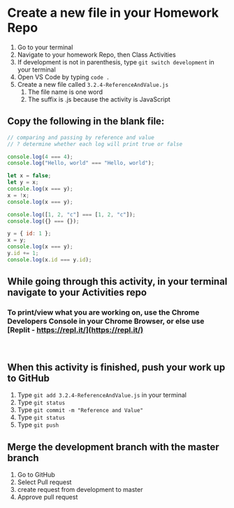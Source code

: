 # Create a new file in your Homework Repo

1. Go to your terminal
2. Navigate to your homework Repo, then Class Activities
3. If development is not in parenthesis, type `git switch development` in your terminal
4. Open VS Code by typing `code .`
5. Create a new file called `3.2.4-ReferenceAndValue.js`
    1. The file name is one word
    2. The suffix is .js because the activity is JavaScript

## Copy the following in the blank file:

```javascript
// comparing and passing by reference and value
// ? determine whether each log will print true or false

console.log(4 === 4);
console.log("Hello, world" === "Hello, world");

let x = false;
let y = x;
console.log(x === y);
x = !x;
console.log(x === y);

console.log([1, 2, "c"] === [1, 2, "c"]);
console.log({} === {});

y = { id: 1 };
x = y;
console.log(x === y);
y.id += 1;
console.log(x.id === y.id);
```

## While going through this activity, in your terminal navigate to your Activities repo

### To print/view what you are working on, use the Chrome Developers Console in your Chrome Browser, or else use [Replit - https://repl.it/](https://repl.it/)

<br>

## When this activity is finished, push your work up to GitHub

1. Type `git add 3.2.4-ReferenceAndValue.js` in your terminal
2. Type `git status`
3. Type `git commit -m "Reference and Value"`
4. Type `git status`
5. Type `git push`

## Merge the development branch with the master branch

1. Go to GitHub
2. Select Pull request
3. create request from development to master
4. Approve pull request
